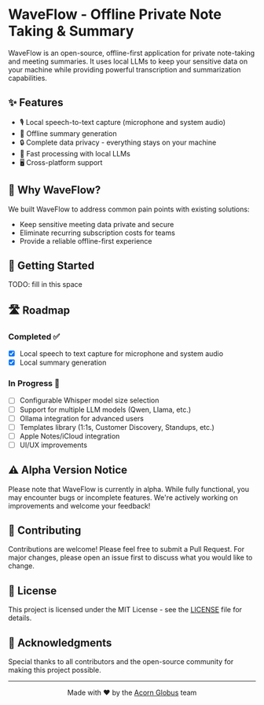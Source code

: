 # WaveFlow - Offline Private Note Taking & Summary

WaveFlow is an open-source, offline-first application for private note-taking and meeting summaries. It uses local LLMs to keep your sensitive data on your machine while providing powerful transcription and summarization capabilities.

## ✨ Features

- 🎙️ Local speech-to-text capture (microphone and system audio)
- 📝 Offline summary generation
- 🔒 Complete data privacy - everything stays on your machine
- 💨 Fast processing with local LLMs
- 🖥️ Cross-platform support

## 🎯 Why WaveFlow?

We built WaveFlow to address common pain points with existing solutions:
- Keep sensitive meeting data private and secure
- Eliminate recurring subscription costs for teams
- Provide a reliable offline-first experience

## 🚀 Getting Started

TODO: fill in this space

## 🛣️ Roadmap

### Completed ✅
- [x] Local speech to text capture for microphone and system audio
- [x] Local summary generation

### In Progress 🚧
- [ ] Configurable Whisper model size selection
- [ ] Support for multiple LLM models (Qwen, Llama, etc.)
- [ ] Ollama integration for advanced users
- [ ] Templates library (1:1s, Customer Discovery, Standups, etc.)
- [ ] Apple Notes/iCloud integration
- [ ] UI/UX improvements

## ⚠️ Alpha Version Notice

Please note that WaveFlow is currently in alpha. While fully functional, you may encounter bugs or incomplete features. We're actively working on improvements and welcome your feedback!

## 🤝 Contributing

Contributions are welcome! Please feel free to submit a Pull Request. For major changes, please open an issue first to discuss what you would like to change.

## 📄 License

This project is licensed under the MIT License - see the [LICENSE](LICENSE.md) file for details.

## 🙏 Acknowledgments

Special thanks to all contributors and the open-source community for making this project possible.

---

<p align="center">Made with ❤️ by the <a href="https://acornglobus.com">Acorn Globus</a> team</p>
